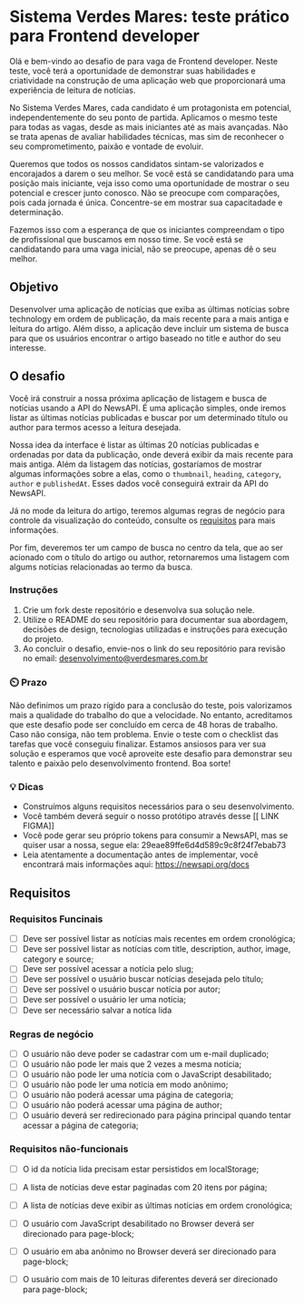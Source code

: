 # Sistema Verdes Mares: teste prático para Frontend developer

Olá e bem-vindo ao desafio de para vaga de Frontend developer. Neste teste, você terá a oportunidade de demonstrar suas habilidades e criatividade na construção de uma aplicação web que proporcionará uma experiência de leitura de notícias.

No Sistema Verdes Mares, cada candidato é um protagonista em potencial, independentemente do seu ponto de partida. Aplicamos o mesmo teste para todas as vagas, desde as mais iniciantes até as mais avançadas. Não se trata apenas de avaliar habilidades técnicas, mas sim de reconhecer o seu comprometimento, paixão e vontade de evoluir.

Queremos que todos os nossos candidatos sintam-se valorizados e encorajados a darem o seu melhor. Se você está se candidatando para uma posição mais iniciante, veja isso como uma oportunidade de mostrar o seu potencial e crescer junto conosco. Não se preocupe com comparações, pois cada jornada é única. Concentre-se em mostrar sua capacitadade e determinação.

Fazemos isso com a esperança de que os iniciantes compreendam o tipo de profissional que buscamos em nosso time. Se você está se candidatando para uma vaga inicial, não se preocupe, apenas dê o seu melhor.

## Objetivo
Desenvolver uma aplicação de notícias que exiba as últimas notícias sobre technology em ordem de publicação, da mais recente para a mais antiga e leitura do artigo. Além disso, a aplicação deve incluir um sistema de busca para que os usuários encontrar o artigo baseado no title e author do seu interesse. 

## O desafio
Você irá construir a nossa próxima aplicação de listagem e busca de notícias usando a API do NewsAPI. É uma aplicação simples, onde iremos listar as últimas notícias publicadas e buscar por um determinado título ou author para termos acesso a leitura desejada.

Nossa idea da interface é listar as últimas 20 notícias publicadas e ordenadas por data da publicação, onde deverá exibir da mais recente para mais antiga. Além da listagem das notícias, gostaríamos de mostrar algumas informações sobre a elas, como o `thumbnail`, `heading`, `category`, `author` e `publishedAt`. Esses dados você conseguirá extrair da API do NewsAPI. 

Já no mode da leitura do artigo, teremos algumas regras de negócio para controle da visualização do conteúdo, consulte os [requisitos](#requisitos) para mais informações. 

Por fim, deveremos ter um campo de busca no centro da tela, que ao ser acionado com o título do artigo ou author, retornaremos uma listagem com algums notícias relacionadas ao termo da busca. 

### Instruções
1. Crie um fork deste repositório e desenvolva sua solução nele.
2. Utilize o README do seu repositório para documentar sua abordagem, decisões de design, tecnologias utilizadas e instruções para execução do projeto.
3. Ao concluir o desafio, envie-nos o link do seu repositório para revisão no email: desenvolvimento@verdesmares.com.br

### ⏲️ Prazo
Não definimos um prazo rígido para a conclusão do teste, pois valorizamos mais a qualidade do trabalho do que a velocidade. No entanto, acreditamos que este desafio pode ser concluído em cerca de 48 horas de trabalho. Caso não consiga, não tem problema. Envie o teste com o checklist das tarefas que você conseguiu finalizar. 
Estamos ansiosos para ver sua solução e esperamos que você aproveite este desafio para demonstrar seu talento e paixão pelo desenvolvimento frontend. Boa sorte!


### 💡 Dicas
- Construímos alguns requisitos necessários para o seu desenvolvimento. 
- Você também deverá seguir o nosso protótipo através desse [[ LINK FIGMA]]
- Você pode gerar seu próprio tokens para consumir a NewsAPI, mas se quiser usar a nossa, segue ela: 29eae89ffe6d4d589c9c8f24f7ebab73
- Leia atentamente a documentação antes de implementar, você encontrará mais informações aqui: https://newsapi.org/docs 

## Requisitos
### Requisitos Funcinais
- [ ] Deve ser possível listar as notícias mais recentes em ordem cronológica;
- [ ] Deve ser possível listar as notícias com title, description, author, image, category e source;
- [ ] Deve ser possível acessar a notícia pelo slug;
- [ ] Deve ser possível o usuário buscar notícias desejada pelo título;
- [ ] Deve ser possível o usuário buscar notícia por autor;
- [ ] Deve ser possível o usuário ler uma notícia;
- [ ] Deve ser necessário salvar a notíca lida
      
### Regras de negócio
- [ ] O usuário não deve poder se cadastrar com um e-mail duplicado;
- [ ] O usuário não pode ler mais que 2 vezes a mesma notícia;
- [ ] O usuário não pode ler uma notícia com o JavaScript desabilitado;
- [ ] O usuário não pode ler uma notícia em modo anônimo;
- [ ] O usuário não poderá acessar uma página de categoria;
- [ ] O usuário não poderá acessar uma página de author;
- [ ] O usuário deverá ser redirecionado para página principal quando tentar acessar a página de categoria;
      
### Requisitos não-funcionais
- [ ] O id da notícia lida precisam estar persistidos em localStorage;
- [ ] A lista de notícias deve estar paginadas com 20 itens por página;
- [ ] A lista de notícias deve exibir as últimas notícias em ordem cronológica;
- [ ] O usuário com JavaScript desabilitado no Browser deverá ser direcionado para page-block;
- [ ] O usuário em aba anônimo no Browser deverá ser direcionado para page-block;
- [ ] O usuário com mais de 10 leituras diferentes deverá ser direcionado para page-block;

